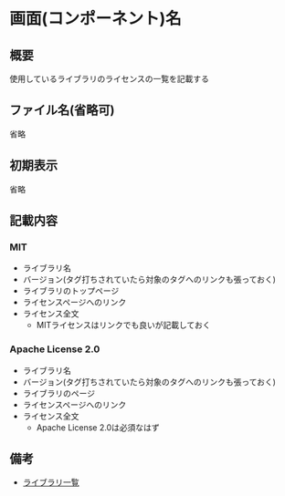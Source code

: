 # 画面(コンポーネント)名

## 概要

使用しているライブラリのライセンスの一覧を記載する

## ファイル名(省略可)

省略

## 初期表示

省略

## 記載内容

### MIT

- ライブラリ名
- バージョン(タグ打ちされていたら対象のタグへのリンクも張っておく)
- ライブラリのトップページ
- ライセンスページへのリンク
- ライセンス全文
    - MITライセンスはリンクでも良いが記載しておく

### Apache License 2.0

- ライブラリ名
- バージョン(タグ打ちされていたら対象のタグへのリンクも張っておく)
- ライブラリのページ
- ライセンスページへのリンク
- ライセンス全文
    - Apache License 2.0は必須なはず

## 備考

- [ライブラリ一覧](/非機能設計/ライブラリ.md)
